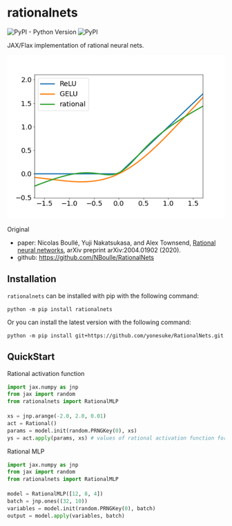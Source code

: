 # rationalnets
![PyPI - Python Version](https://img.shields.io/pypi/pyversions/rationalnets)
![PyPI](https://img.shields.io/pypi/v/rationalnets)

JAX/Flax implementation of rational neural nets.

![](images/activation_fn.png)

Original
- paper: Nicolas Boullé, Yuji Nakatsukasa, and Alex Townsend, [Rational neural networks](https://arxiv.org/abs/2004.01902), arXiv preprint arXiv:2004.01902 (2020).
- github: https://github.com/NBoulle/RationalNets


## Installation
`rationalnets` can be installed with pip with the following command:
```
python -m pip install rationalnets
```

Or you can install the latest version with the following command:
```
python -m pip install git+https://github.com/yonesuke/RationalNets.git
```

## QuickStart
Rational activation function
```python
import jax.numpy as jnp
from jax import random
from rationalnets import RationalMLP

xs = jnp.arange(-2.0, 2.0, 0.01)
act = Rational()
params = model.init(random.PRNGKey(0), xs)
ys = act.apply(params, xs) # values of rational activation function for -2.0 ~ 2.0
```

Rational MLP
```python
import jax.numpy as jnp
from jax import random
from rationalnets import RationalMLP

model = RationalMLP([12, 8, 4])
batch = jnp.ones((32, 10))
variables = model.init(random.PRNGKey(0), batch)
output = model.apply(variables, batch)
```

